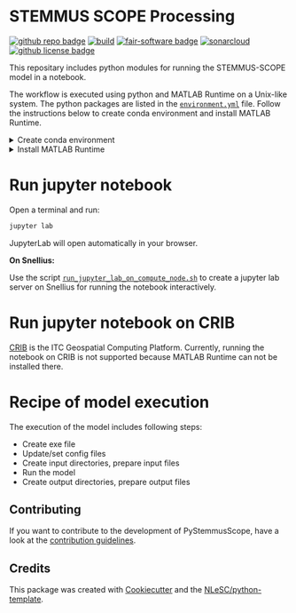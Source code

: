 # STEMMUS SCOPE Processing

<!-- (Customize these badges with your own links, and check https://shields.io/ or https://badgen.net/ to see which other badges are available.) -->


[![github repo badge](https://img.shields.io/badge/github-repo-000.svg?logo=github&labelColor=gray&color=blue)](https://github.com/EcoExtreML/stemmus_scope_processing)
[![build](https://github.com/EcoExtreML/stemmus_scope_processing/actions/workflows/build.yml/badge.svg)](https://github.com/EcoExtreML/stemmus_scope_processing/actions/workflows/build.yml)
[![fair-software badge](https://img.shields.io/badge/fair--software.eu-%E2%97%8F%20%20%E2%97%8F%20%20%E2%97%8F%20%20%E2%97%8F%20%20%E2%97%8B-yellow)](https://fair-software.eu)
[![sonarcloud](https://github.com/EcoExtreML/stemmus_scope_processing/actions/workflows/sonarcloud.yml/badge.svg)](https://github.com/EcoExtreML/stemmus_scope_processing/actions/workflows/sonarcloud.yml)
[![github license badge](https://img.shields.io/github/license/EcoExtreML/stemmus_scope_processing)](https://github.com/EcoExtreML/stemmus_scope_processing)

<!-- [![RSD](https://img.shields.io/badge/rsd-pystemmusscope-00a3e3.svg)](https://www.research-software.nl/software/pystemmusscope) 
[![workflow pypi badge](https://img.shields.io/pypi/v/pystemmusscope.svg?colorB=blue)](https://pypi.python.org/project/pystemmusscope/) 
[![DOI](https://zenodo.org/badge/DOI/<replace-with-created-DOI>.svg)](https://doi.org/<replace-with-created-DOI>)
[![workflow cii badge](https://bestpractices.coreinfrastructure.org/projects/<replace-with-created-project-identifier>/badge)](https://bestpractices.coreinfrastructure.org/projects/<replace-with-created-project-identifier>)
[![workflow scc badge](https://sonarcloud.io/api/project_badges/measure?project=EcoExtreML_stemmus_scope_processing&metric=coverage)](https://sonarcloud.io/dashboard?id=EcoExtreML_stemmus_scope_processing)
[![Documentation Status](https://readthedocs.org/projects/stemmus_scope_processing/badge/?version=latest)](https://stemmus_scope_processing.readthedocs.io/en/latest/?badge=latest)
[![cffconvert](https://github.com/EcoExtreML/stemmus_scope_processing/actions/workflows/cffconvert.yml/badge.svg)](https://github.com/EcoExtreML/stemmus_scope_processing/actions/workflows/cffconvert.yml) 
[![markdown-link-check](https://github.com/EcoExtreML/stemmus_scope_processing/actions/workflows/markdown-link-check.yml/badge.svg)](https://github.com/EcoExtreML/stemmus_scope_processing/actions/workflows/markdown-link-check.yml) -->


This repositary includes python modules for running the STEMMUS-SCOPE model in a notebook. 

The workflow is executed using python and MATLAB Runtime on a Unix-like system.
The python packages are listed in the
[`environment.yml`](https://github.com/EcoExtreML/processing/blob/main/environment.yml)
file. Follow the instructions below to create conda environment and install
MATLAB Runtime.

<details>
  <summary>Create conda environment </summary>

Run the commands below in a terminal:

```sh
# Download and install Conda
wget https://github.com/conda-forge/miniforge/releases/latest/download/Mambaforge-pypy3-Linux-x86_64.sh
bash Mambaforge-pypy3-Linux-x86_64.sh 
-b -p ~/mamba

# Update base environment
. ~/mamba/bin/activate
mamba update --name base mamba

# Clone this repository
git clone https://github.com/EcoExtreML/processing.git

# Create a conda environment called 'stemmus' with all required dependencies
cd processing
mamba env create

# The environment can be activated with
. ~/mamba/bin/activate stemmus

```
</details>

<details>
  <summary>Install MATLAB Runtime </summary>

To run the STEMMUS_SCOPE, you need MATLAB Runtime version `2021a`.

In a terminal:

```sh
# Download MATLAB Runtime for Linux
wget https://ssd.mathworks.com/supportfiles/downloads/R2021a/Release/6/deployment_files/installer/complete/glnxa64/MATLAB_Runtime_R2021a_Update_6_glnxa64.zip

# Unzip the file 
unzip MATLAB_Runtime_R2021a_Update_6_glnxa64.zip

# Install it
cd MATLAB_Runtime_R2021a_Update_6_glnxa64
sudo -H ./install -mode silent -agreeToLicense yes
```

For more information on how to download and install it, see the links below:
- [download](https://nl.mathworks.com/products/compiler/matlab-runtime.html)
- [intallation](https://nl.mathworks.com/help/compiler/install-the-matlab-runtime.html)

**On Snellius:**

[Snellius](https://servicedesk.surfsara.nl/wiki/display/WIKI/Snellius) is the
Dutch National supercomputer hosted at SURF. MATLAB Runtime is installed on
Snellius, see the script
[`run_jupyter_lab_on_compute_node.sh`](https://github.com/EcoExtreML/processing/blob/main/run_jupyter_lab_on_compute_node.sh)
on how to load the module.
</details>

# Run jupyter notebook

Open a terminal and run:

```sh
jupyter lab
```

JupyterLab will open automatically in your browser.

**On Snellius:**

Use the script
[`run_jupyter_lab_on_compute_node.sh`](https://github.com/EcoExtreML/processing/blob/main/run_jupyter_lab_on_compute_node.sh)
to create a jupyter lab server on Snellius for running the notebook
interactively.

# Run jupyter notebook on CRIB

[CRIB](https://crib.utwente.nl/) is the ITC Geospatial Computing Platform.
Currently, running the notebook on CRIB is not supported because MATLAB Runtime
can not be installed there.

# Recipe of model execution

The execution of the model includes following steps:

- Create exe file
- Update/set config files
- Create input directories, prepare input files 
- Run the model
- Create output directories, prepare output files

## Contributing

If you want to contribute to the development of PyStemmusScope,
have a look at the [contribution guidelines](docs/CONTRIBUTING.md).

## Credits

This package was created with [Cookiecutter](https://github.com/audreyr/cookiecutter) and the [NLeSC/python-template](https://github.com/NLeSC/python-template).
